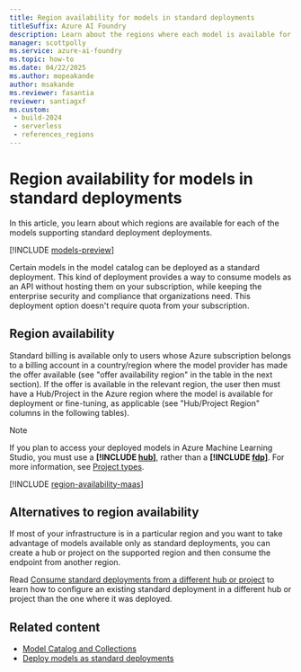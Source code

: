 ```yaml
---
title: Region availability for models in standard deployments
titleSuffix: Azure AI Foundry
description: Learn about the regions where each model is available for deployment in standard deployments via Azure AI Foundry.
manager: scottpolly
ms.service: azure-ai-foundry
ms.topic: how-to
ms.date: 04/22/2025
ms.author: mopeakande
author: msakande
ms.reviewer: fasantia
reviewer: santiagxf
ms.custom: 
 - build-2024
 - serverless
 - references_regions
---
```


# Region availability for models in standard deployments

In this article, you learn about which regions are available for each of the models supporting standard deployment deployments.

[!INCLUDE [models-preview](../includes/models-preview.md)]

Certain models in the model catalog can be deployed as a standard deployment. This kind of deployment provides a way to consume models as an API without hosting them on your subscription, while keeping the enterprise security and compliance that organizations need. This deployment option doesn't require quota from your subscription.

## Region availability

Standard billing is available only to users whose Azure subscription belongs to a billing account in a country/region where the model provider has made the offer available (see "offer availability region" in the table in the next section). If the offer is available in the relevant region, the user then must have a Hub/Project in the Azure region where the model is available for deployment or fine-tuning, as applicable (see "Hub/Project Region" columns in the following tables).

> [!NOTE]
> If you plan to access your deployed models in Azure Machine Learning Studio, you must use a **[!INCLUDE [hub](../includes/hub-project-name.md)]**, rather than a **[!INCLUDE [fdp](../includes/fdp-project-name.md)]**. For more information, see [Project types](../what-is-azure-ai-foundry.md#project-types).


[!INCLUDE [region-availability-maas](../includes/region-availability-maas.md)]


## Alternatives to region availability

If most of your infrastructure is in a particular region and you want to take advantage of models available only as standard deployments, you can create a hub or project on the supported region and then consume the endpoint from another region. 

Read [Consume standard deployments from a different hub or project](deploy-models-serverless-connect.md) to learn how to configure an existing standard deployment in a different hub or project than the one where it was deployed.

## Related content

- [Model Catalog and Collections](model-catalog-overview.md)
- [Deploy models as standard deployments](deploy-models-serverless.md)


